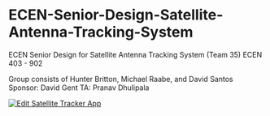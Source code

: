 # ECEN-Senior-Design-Satellite-Antenna-Tracking-System
ECEN Senior Design for Satellite Antenna Tracking System (Team 35) 
ECEN 403 - 902

Group consists of Hunter Britton, Michael Raabe, and David Santos
Sponsor: David Gent
TA: Pranav Dhulipala

[![Edit Satellite Tracker App](https://codesandbox.io/static/img/play-codesandbox.svg)](https://codesandbox.io/s/satellite-tracker-app-9gk8b9?expanddevtools=1&fontsize=14&hidenavigation=1&theme=dark)
